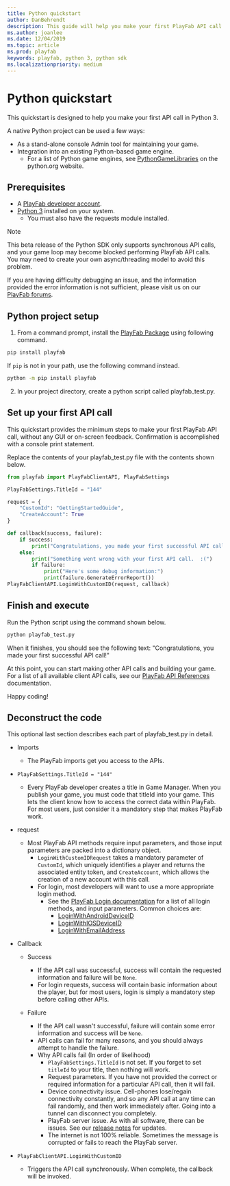 ```yaml
---
title: Python quickstart
author: DanBehrendt
description: This guide will help you make your first PlayFab API call in Python 3.
ms.author: joanlee
ms.date: 12/04/2019
ms.topic: article
ms.prod: playfab
keywords: playfab, python 3, python sdk
ms.localizationpriority: medium
---
```


# Python quickstart

This quickstart is designed to help you make your first API call in Python 3.

A native Python project can be used a few ways:

- As a stand-alone console Admin tool for maintaining your game.
- Integration into an existing Python-based game engine.
  - For a list of Python game engines, see [PythonGameLibraries](https://wiki.python.org/moin/PythonGameLibraries) on the python.org website.

## Prerequisites

- A [PlayFab developer account](https://developer.playfab.com/en-us/sign-up).
- [Python 3](https://www.python.org/downloads/) installed on your system.
  - You must also have the requests module installed.

> [!NOTE]
> This beta release of the Python SDK only supports synchronous API calls, and your game loop may become blocked performing PlayFab API calls. You may need to create your own async/threading model to avoid this problem.
>

  
If you are having difficulty debugging an issue, and the information provided the error information is not sufficient, please visit us on our [PlayFab forums](https://community.playfab.com/index.html).

## Python project setup

1. From a command prompt, install the [PlayFab Package](https://pypi.org/project/playfab/) using following command.

```cmd
pip install playfab
```

If `pip` is not in your path, use the following command instead.

```cmd
python -m pip install playfab
```

2. In your project directory, create a python script called playfab_test.py.

## Set up your first API call

This quickstart provides the minimum steps to make your first PlayFab API call, without any GUI or on-screen feedback. Confirmation is accomplished with a console print statement.

Replace the contents of your playfab_test.py file with the contents shown below.

```python
from playfab import PlayFabClientAPI, PlayFabSettings

PlayFabSettings.TitleId = "144"

request = {
    "CustomId": "GettingStartedGuide",
    "CreateAccount": True
}

def callback(success, failure):
    if success:
        print("Congratulations, you made your first successful API call!")
    else:
        print("Something went wrong with your first API call.  :(")
        if failure:
            print("Here's some debug information:")
            print(failure.GenerateErrorReport())
PlayFabClientAPI.LoginWithCustomID(request, callback)
```

## Finish and execute

Run the Python script using the command shown below.

```cmd
python playfab_test.py
```

When it finishes, you should see the following text: "Congratulations, you made your first successful API call!"
  
At this point, you can start making other API calls and building your game. For a list of all available client API calls, see our [PlayFab API References](../../api-references/index.md) documentation.

Happy coding!

## Deconstruct the code

This optional last section describes each part of playfab_test.py in detail.

- Imports
  - The PlayFab imports get you access to the APIs.

- `PlayFabSettings.TitleId = "144"`
  - Every PlayFab developer creates a title in Game Manager. When you publish your game, you must code that titleId into your game. This lets the client know how to access the correct data within PlayFab. For most users, just consider it a mandatory step that makes PlayFab work.

- request
  - Most PlayFab API methods require input parameters, and those input parameters are packed into a dictionary object.
    - `LoginWithCustomIDRequest` takes a mandatory parameter of `CustomId`, which uniquely identifies a player and returns the associated entity token, and `CreateAccount`, which allows the creation of a new account with this call.
    - For login, most developers will want to use a more appropriate login method.
      - See the [PlayFab Login documentation](xref:titleid.playfabapi.com.client.authentication) for a list of all login methods, and input parameters. Common choices are:
        - [LoginWithAndroidDeviceID](xref:titleid.playfabapi.com.client.authentication.loginwithandroiddeviceid)
        - [LoginWithIOSDeviceID](xref:titleid.playfabapi.com.client.authentication.loginwithiosdeviceid)
        - [LoginWithEmailAddress](xref:titleid.playfabapi.com.client.authentication.loginwithemailaddress)

- Callback
  - Success
    - If the API call was successful, success will contain the requested information and failure will be `None`.
    - For login requests, success will contain basic information about the player, but for most users, login is simply a mandatory step before calling other APIs.

  - Failure
    - If the API call wasn't successful, failure will contain some error information and success will be `None`.
    - API calls can fail for many reasons, and you should always attempt to handle the failure.
    - Why API calls fail (In order of likelihood)
      - `PlayFabSettings.TitleId` is not set. If you forget to set `titleId` to your title, then nothing will work.
      - Request parameters. If you have not provided the correct or required information for a particular API call, then it will fail.
      - Device connectivity issue. Cell-phones lose/regain connectivity constantly, and so any API call at any time can fail randomly, and then work immediately after. Going into a tunnel can disconnect you completely.
      - PlayFab server issue. As with all software, there can be issues. See our [release notes](../../release-notes/index.md) for updates.
      - The internet is not 100% reliable. Sometimes the message is corrupted or fails to reach the PlayFab server.

- `PlayFabClientAPI.LoginWithCustomID`
  - Triggers the API call synchronously. When complete, the callback will be invoked.
